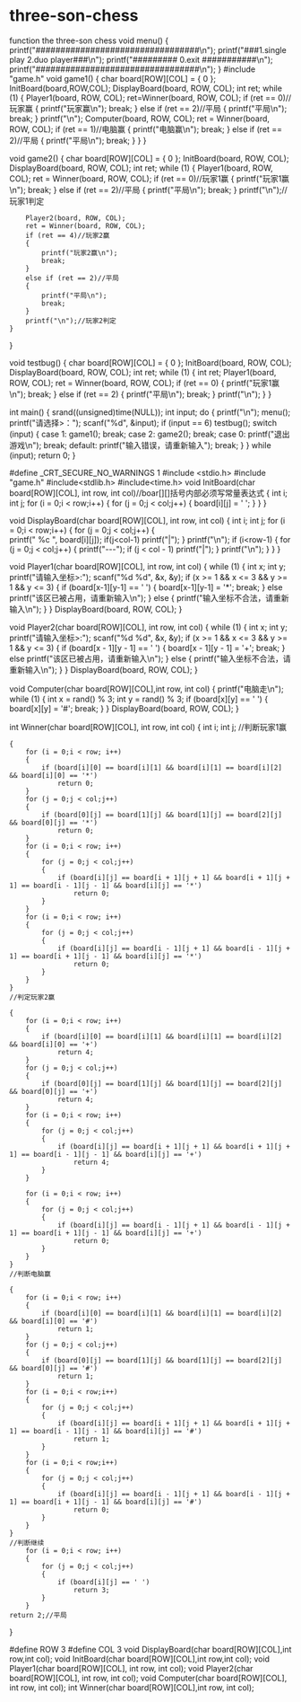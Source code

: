 # three-son-chess
function the three-son chess
void menu()
{
	printf("#################################\n");
	printf("###1.single play  2.duo player###\n");
	printf("#########    0.exit   ###########\n");
	printf("#################################\n");
}
#include "game.h"
void game1()
{
	char board[ROW][COL] = { 0 };
	InitBoard(board,ROW,COL);
	DisplayBoard(board, ROW, COL);
	int ret;
	while (1)
	{
		Player1(board, ROW, COL);
		ret=Winner(board, ROW, COL);
		if (ret == 0)//玩家赢
		{
			printf("玩家赢\n");
			break;
		}
		else if (ret == 2)//平局
		{
			printf("平局\n");
			break;
		}
		printf("\n");
		Computer(board, ROW, COL);
		ret = Winner(board, ROW, COL);
		if (ret == 1)//电脑赢
		{
			printf("电脑赢\n");
			break;
		}
		else if (ret == 2)//平局
		{
			printf("平局\n");
			break;
		}
	}
}

void game2()
{
	char board[ROW][COL] = { 0 };
	InitBoard(board, ROW, COL);
	DisplayBoard(board, ROW, COL);
	int ret;
	while (1)
	{
		Player1(board, ROW, COL);
		ret = Winner(board, ROW, COL);
		if (ret == 0)//玩家1赢
		{
			printf("玩家1赢\n");
			break;
		}
		else if (ret == 2)//平局
		{
			printf("平局\n");
			break;
		}
		printf("\n");//玩家1判定

		Player2(board, ROW, COL);
		ret = Winner(board, ROW, COL);
		if (ret == 4)//玩家2赢
		{
			printf("玩家2赢\n");
			break;
		}
		else if (ret == 2)//平局
		{
			printf("平局\n");
			break;
		}
		printf("\n");//玩家2判定
	}
}

void testbug()
{
	char board[ROW][COL] = { 0 };
	InitBoard(board, ROW, COL);
	DisplayBoard(board, ROW, COL);
	int ret;
	while (1)
	{
		int ret;
		Player1(board, ROW, COL);
		ret = Winner(board, ROW, COL);
		if (ret == 0)
		{
			printf("玩家1赢\n");
			break;
		}
		else if (ret == 2)
		{
			printf("平局\n");
			break;
		}
		printf("\n");
	}
}

int main()
{
	srand((unsigned)time(NULL));
	int input;
	do
	{
		printf("\n");
		menu();
		printf("请选择>：");
		scanf("%d", &input);
		if (input == 6)
			testbug();
		switch (input)
		{
		case 1:
			game1();
			break;
		case 2:
			game2();
			break;
		case 0:
			printf("退出游戏\n");
			break;
		default:
			printf("输入错误，请重新输入");
			break;
		}
	} while (input);
	return 0;
}


#define _CRT_SECURE_NO_WARNINGS 1
#include <stdio.h>
#include "game.h"
#include<stdlib.h>
#include<time.h>
void InitBoard(char board[ROW][COL], int row, int col)//boar[][]括号内部必须写常量表达式
{
	int i;
	int j;
	for (i = 0;i < row;i++)
	{
		for (j = 0;j < col;j++)
		{
			board[i][j] = ' ';
		}
	}
}

void DisplayBoard(char board[ROW][COL], int row, int col)
{
	int i;
	int j;
	for (i = 0;i < row;i++)
	{
		for (j = 0;j < col;j++)
		{	
			printf(" %c ", board[i][j]);
			if(j<col-1)
			printf("|");
		}
		printf("\n");
		if (i<row-1)
		{
			for (j = 0;j < col;j++)
			{
				printf("---");
				if (j < col - 1)
					printf("|");
			}
			printf("\n");
		}
	}
}

void Player1(char board[ROW][COL], int row, int col)
{
	while (1)
	{
		int x;
		int y;
		printf("请输入坐标>:");
		scanf("%d %d", &x, &y);
		if (x >= 1 && x <= 3 && y >= 1 && y <= 3)
		{
			if (board[x-1][y-1] == ' ')
			{
				board[x-1][y-1] = '*';
				break;
			}
			else
				printf("该区已被占用，请重新输入\n");
		}
		else
		{
			printf("输入坐标不合法，请重新输入\n");
		}
	}
	DisplayBoard(board, ROW, COL);
}

void Player2(char board[ROW][COL], int row, int col)
{
	while (1)
	{
		int x;
		int y;
		printf("请输入坐标>:");
		scanf("%d %d", &x, &y);
		if (x >= 1 && x <= 3 && y >= 1 && y <= 3)
		{
			if (board[x - 1][y - 1] == ' ')
			{
				board[x - 1][y - 1] = '+';
				break;
			}
			else
				printf("该区已被占用，请重新输入\n");
		}
		else
		{
			printf("输入坐标不合法，请重新输入\n");
		}
	}
	DisplayBoard(board, ROW, COL);
}

void Computer(char board[ROW][COL],int row, int col)
{
	printf("电脑走\n");
	while (1)
	{
		int x = rand() % 3;
		int y = rand() % 3;
		if (board[x][y] == ' ')
		{
			board[x][y] = '#';
			break;
		}
	}
	DisplayBoard(board, ROW, COL);
}

int Winner(char board[ROW][COL], int row, int col)
{
	int i;
	int j;
	//判断玩家1赢

	{
		for (i = 0;i < row; i++)
		{
			if (board[i][0] == board[i][1] && board[i][1] == board[i][2] && board[i][0] == '*')
				return 0;
		}
		for (j = 0;j < col;j++)
		{
			if (board[0][j] == board[1][j] && board[1][j] == board[2][j] && board[0][j] == '*')
				return 0;
		}
		for (i = 0;i < row; i++)
		{
			for (j = 0;j < col;j++)
			{
				if (board[i][j] == board[i + 1][j + 1] && board[i + 1][j + 1] == board[i - 1][j - 1] && board[i][j] == '*')
					return 0;
			}
		}
		for (i = 0;i < row; i++)
		{
			for (j = 0;j < col;j++)
			{
				if (board[i][j] == board[i - 1][j + 1] && board[i - 1][j + 1] == board[i + 1][j - 1] && board[i][j] == '*')
					return 0;
			}
		}
	}
	//判定玩家2赢

	{
		for (i = 0;i < row; i++)
		{
			if (board[i][0] == board[i][1] && board[i][1] == board[i][2] && board[i][0] == '+')
				return 4;
		}
		for (j = 0;j < col;j++)
		{
			if (board[0][j] == board[1][j] && board[1][j] == board[2][j] && board[0][j] == '+')
				return 4;
		}
		for (i = 0;i < row; i++)
		{
			for (j = 0;j < col;j++)
			{
				if (board[i][j] == board[i + 1][j + 1] && board[i + 1][j + 1] == board[i - 1][j - 1] && board[i][j] == '+')
					return 4;
			}
		}

		for (i = 0;i < row; i++)
		{
			for (j = 0;j < col;j++)
			{
				if (board[i][j] == board[i - 1][j + 1] && board[i - 1][j + 1] == board[i + 1][j - 1] && board[i][j] == '+')
					return 0;
			}
		}
	}
	//判断电脑赢

	{
		for (i = 0;i < row; i++)
		{
			if (board[i][0] == board[i][1] && board[i][1] == board[i][2] && board[i][0] == '#')
				return 1;
		}
		for (j = 0;j < col;j++)
		{
			if (board[0][j] == board[1][j] && board[1][j] == board[2][j] && board[0][j] == '#')
				return 1;
		}
		for (i = 0;i < row;i++)
		{
			for (j = 0;j < col;j++)
			{
				if (board[i][j] == board[i + 1][j + 1] && board[i + 1][j + 1] == board[i - 1][j - 1] && board[i][j] == '#')
					return 1;
			}
		}
		for (i = 0;i < row;i++)
		{
			for (j = 0;j < col;j++)
			{
				if (board[i][j] == board[i - 1][j + 1] && board[i - 1][j + 1] == board[i + 1][j - 1] && board[i][j] == '#')
					return 0;
			}
		}
	}
	//判断继续
		for (i = 0;i < row; i++)
		{
			for (j = 0;j < col;j++)
			{
				if (board[i][j] == ' ')
					return 3;
			}
		}
	return 2;//平局
}

#define ROW 3
#define COL 3
void DisplayBoard(char board[ROW][COL],int row,int col);
void InitBoard(char board[ROW][COL],int row,int col);
void Player1(char board[ROW][COL], int row, int col);
void Player2(char board[ROW][COL], int row, int col);
void Computer(char board[ROW][COL], int row, int col);
int Winner(char board[ROW][COL],int row, int col);
